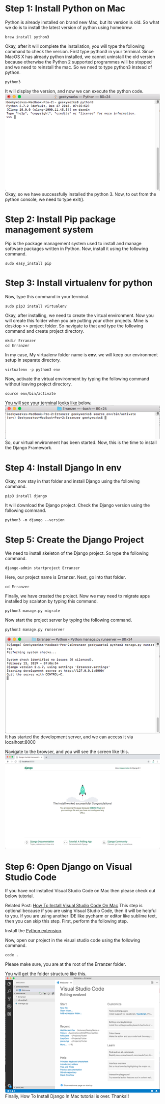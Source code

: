 # Step 1: Install Python on Mac
Python is already installed on brand new Mac, but its version is old. So what we do is to install the latest version of python using homebrew.
```
brew install python3
```
Okay, after it will complete the installation, you will type the following command to check the version. First type python3 in your terminal. Since MacOS X has already python installed, we cannot uninstall the old version because otherwise the Python 2 supported programmes will be stopped and we need to reinstall the mac. So we need to type python3 instead of python.
```
python3
```
It will display the version, and now we can execute the python code.  
![image-01](https://github.com/Ravi-Pansuriya/Django/blob/master/assets/images/image-01.png)  
Okay, so we have successfully installed the python 3. Now, to out from the python console, we need to type exit().

# Step 2: Install Pip package management system
Pip is the package management system used to install and manage software packages written in Python. Now, install it using the following command.
```
sudo easy_install pip
```
# Step 3: Install virtualenv for python
Now, type this command in your terminal.
```
sudo pip3 install virtualenv
```
Okay, after installing, we need to create the virtual environment. Now you will create this folder when you are putting your other projects. Mine is desktop >> project folder. So navigate to that and type the following command and create project directory.
```
mkdir Erranzer
cd Erranzer
```
In my case, My virtualenv folder name is **env**. we will keep our environment setup in separate directory.
```
virtualenv -p python3 env
```
Now, activate the virtual environment by typing the following command without leaving project directory.
```
source env/bin/activate
```
You will see your terminal looks like below.  
![image-02](https://github.com/Ravi-Pansuriya/Django/blob/master/assets/images/image-02.png)  
So, our virtual environment has been started. Now, this is the time to install the Django Framework.

# Step 4: Install Django In env
Okay, now stay in that folder and install Django using the following command.
```
pip3 install django
```
It will download the Django project. Check the Django version using the following command.
```
python3 -m django --version
```

# Step 5: Create the Django Project
We need to install skeleton of the Django project. So type the following command.
```
django-admin startproject Erranzer
```
Here, our project name is Erranzer. Next, go into that folder.
```
cd Erranzer
```
Finally, we have created the project. Now we may need to migrate apps installed by scalaton by typing this command.
```
python3 manage.py migrate
```
Now start the project server by typing the following command.
```
python3 manage.py runserver
```
![image-03](https://github.com/Ravi-Pansuriya/Django/blob/master/assets/images/image-03.png)  
It has started the development server, and we can access it via localhost:8000

Navigate to the browser, and you will see the screen like this.
![image-04](https://github.com/Ravi-Pansuriya/Django/blob/master/assets/images/image-04.png)  

# Step 6: Open Django on Visual Studio Code
If you have not installed Visual Studio Code on Mac then please check out below tutorial. 

Related Post:  [How To Install Visual Studio Code On Mac](https://appdividend.com/2018/03/17/how-to-install-visual-studio-code-on-mac/)
This step is optional because if you are using Visual Studio Code, then it will be helpful to you. If you are using another IDE like pycharm or editor like sublime text, then you can skip this step. First, perform the following step.

Install the [Python extension](https://marketplace.visualstudio.com/items?itemName=ms-python.python).

Now, open our project in the visual studio code using the following command.
```
code .
```
Please make sure, you are at the root of the Erranzer folder.

You will get the folder structure like this.
![image-05](https://github.com/Ravi-Pansuriya/Django/blob/master/assets/images/image-05.png)
Finally, How To Install Django In Mac tutorial is over. Thanks!!
